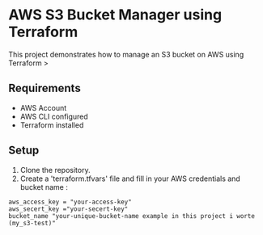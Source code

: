 # AWS S3 Bucket Manager using Terraform
This project demonstrates how to manage an S3 bucket on AWS using Terraform >

## Requirements
- AWS Account 
- AWS CLI configured
- Terraform installed

## Setup
1. Clone the repository.
2. Create a 'terraform.tfvars' file and fill in your AWS credentials and bucket name :

```hcl
aws_access_key = "your-access-key"
aws_secert_key ="your-secert-key"
bucket_name "your-unique-bucket-name example in this project i worte (my_s3-test)"